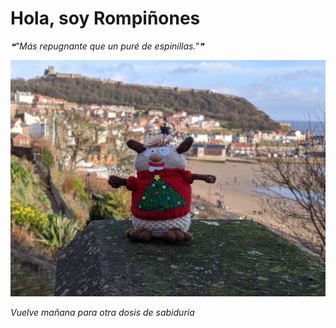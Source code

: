 # Hola, soy Rompiñones

<!--STARTS_HERE_QUOTE_README-->
<i>❝"Más repugnante que un puré de espinillas."❞</i>
<!--ENDS_HERE_QUOTE_README-->

<!--START_SECTION:update_image-->
![alt text](https://raw.githubusercontent.com/focaalvarez/rompinones/main/.github/images/00100lrPORTRAIT_00100_BURST20220102114612667_COVER%7E2.jpg?raw=true)
<!--END_SECTION:update_image-->

*Vuelve mañana para otra dosis de sabiduría*
